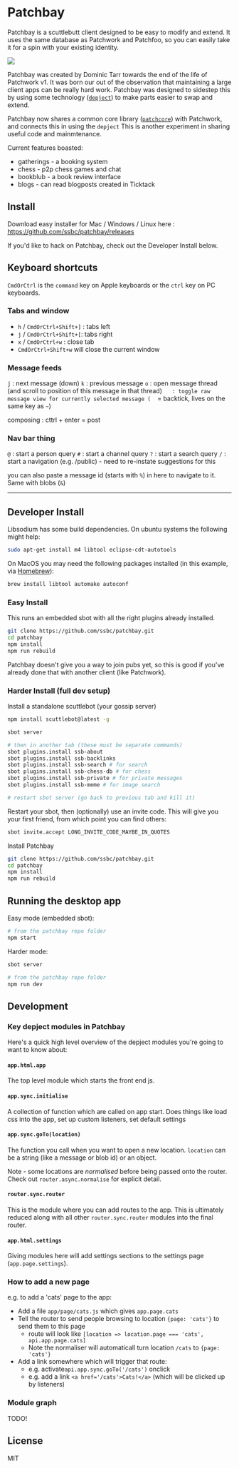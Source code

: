 # Patchbay

Patchbay is a scuttlebutt client designed to be easy to modify and extend.
It uses the same database as Patchwork and Patchfoo, so you can easily take it for a spin with your existing identity.

![](./screenshot.png)

Patchbay was created by Dominic Tarr towards the end of the life of Patchwork v1.
It was born our out of the observation that maintaining a large client apps can be really hard work.
Patchbay was designed to sidestep this by using some technology ([`depject`](https://github.com/dominictarr/depject)) to make parts easier to swap and extend.

Patchbay now shares a common core library ([`patchcore`](https://github.com/ssbc/patchcore)) with Patchwork, and connects this in using the `depject`
This is another experiment in sharing useful code and mainmtenance.

Current features boasted:
- gatherings - a booking system
- chess - p2p chess games and chat
- bookblub - a book review interface
- blogs - can read blogposts created in Ticktack

## Install

Download easy installer for Mac / Windows / Linux here : https://github.com/ssbc/patchbay/releases

If you'd like to hack on Patchbay, check out the Developer Install below.

## Keyboard shortcuts

`CmdOrCtrl` is the `command` key on Apple keyboards or the `ctrl` key on PC keyboards.

### Tabs and window

- `h` / `CmdOrCtrl+Shift+]` : tabs left
- `j` / `CmdOrCtrl+Shift+[`: tabs right
- `x` / `CmdOrCtrl+w` : close tab
- `CmdOrCtrl+Shift+w` will close the current window

### Message feeds

`j` : next message (down)
`k` : previous message
`o` : open message thread (and scroll to position of this message in that thread)
` ` ` : toggle raw message view for currently selected message (` ` ` = backtick, lives on the same key as `~`)

composing : cttrl + enter = post

### Nav bar thing

`@` : start a person query
`#` : start a channel query
`?` : start a search query
`/` : start a navigation  (e.g. /public)  - need to re-instate suggestions for this

you can also paste a message id (starts with `%`) in here to navigate to it. Same with blobs (`&`)

---

## Developer Install

Libsodium has some build dependencies. On ubuntu systems the following might help:

```sh
sudo apt-get install m4 libtool eclipse-cdt-autotools
```

On MacOS you may need the following packages installed (in this example, via [Homebrew](https://brew.sh/)):
```sh
brew install libtool automake autoconf
```

### Easy Install

This runs an embedded sbot with all the right plugins already installed.

```sh
git clone https://github.com/ssbc/patchbay.git
cd patchbay
npm install
npm run rebuild
```

Patchbay doesn't give you a way to join pubs yet, so this is good if you've already done that with another client (like Patchwork).


### Harder Install (full dev setup)

Install a standalone scuttlebot (your gossip server)
```sh
npm install scuttlebot@latest -g
```

```sh
sbot server

# then in another tab (these must be separate commands)
sbot plugins.install ssb-about
sbot plugins.install ssb-backlinks
sbot plugins.install ssb-search # for search
sbot plugins.install ssb-chess-db # for chess
sbot plugins.install ssb-private # for private messages
sbot plugins.install ssb-meme # for image search

# restart sbot server (go back to previous tab and kill it)
```

Restart your sbot, then (optionally) use an invite code. This will give you your first friend, from which point you can find others:
```sh
sbot invite.accept LONG_INVITE_CODE_MAYBE_IN_QUOTES
```

Install Patchbay
```sh
git clone https://github.com/ssbc/patchbay.git
cd patchbay
npm install
npm run rebuild
```

## Running the desktop app

Easy mode (embedded sbot):
```sh
# from the patchbay repo folder
npm start
```

Harder mode:
```sh
sbot server

# from the patchbay repo folder
npm run dev
```

## Development

### Key depject modules in Patchbay

Here's a quick high level overview of the depject modules you're going to want to know about:

#### `app.html.app`

The top level module which starts the front end js.

#### `app.sync.initialise`

A collection of function which are called on app start.
Does things like load css into the app, set up custom listeners, set default settings

#### `app.sync.goTo(location)`

The function you call when you want to open a new location.
`location` can be a string (like a message or blob id) or an object.

Note - some locations are _normalised_ before being passed onto the router.
Check out `router.async.normalise` for explicit detail.

#### `router.sync.router`

This is the module where you can add routes to the app.
This is ultimately reduced along with all other `router.sync.router` modules into the final router.

#### `app.html.settings`

Giving modules here will add settings sections to the settings page (`app.page.settings`).


### How to add a new page

e.g. to add a 'cats' page to the app:

- Add a file `app/page/cats.js` which gives `app.page.cats`
- Tell the router to send people browsing to location `{page: 'cats'}` to send them to this page
  - route will look like `[location => location.page === 'cats', api.app.page.cats]`
  - Note the normaliser will automaticall turn location `/cats` to `{page: 'cats'}`
- Add a link somewhere which will trigger that route:
  - e.g. activate`api.app.sync.goTo('/cats')` onclick
  - e.g. add a link `<a href='/cats'>Cats!</a>` (which will be clicked up by listeners)



### Module graph

TODO!

## License

MIT
